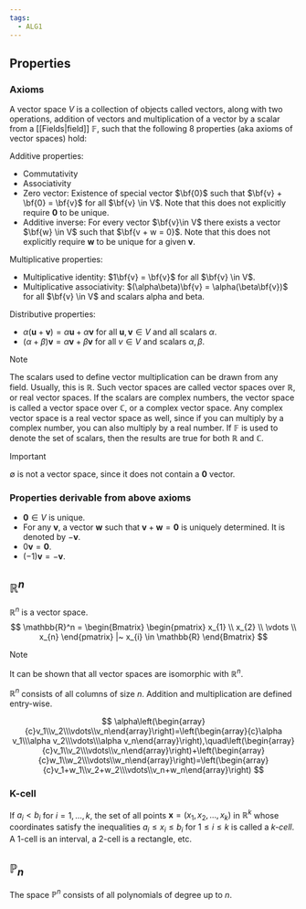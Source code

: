 ```yaml
---
tags:
  - ALG1
---
```


## Properties

### Axioms
A vector space $V$ is a collection of objects called vectors, along with two operations, addition of vectors and multiplication of a vector by a scalar from a [[Fields|field]] $\mathbb{F}$, such that the following 8 properties (aka axioms of vector spaces) hold:

Additive properties:
- Commutativity
- Associativity
- Zero vector: Existence of special vector $\bf{0}$ such that $\bf{v} + \bf{0} = \bf{v}$ for all $\bf{v} \in V$. Note that this does not explicitly require $\mathbf{0}$ to be unique.
- Additive inverse: For every vector $\bf{v}\in V$ there exists a vector $\bf{w} \in V$ such that $\bf{v + w = 0}$. Note that this does not explicitly require $\mathbf{w}$ to be unique for a given $\mathbf{v}$.

Multiplicative properties:
- Multiplicative identity: $1\bf{v} = \bf{v}$ for all $\bf{v} \in V$.
- Multiplicative associativity: $(\alpha\beta)\bf{v} = \alpha(\beta\bf{v})$ for all $\bf{v} \in V$ and scalars alpha and beta. 

Distributive properties:
- $\alpha(\mathbf{u}+\mathbf{v})=\alpha \mathbf{u}+\alpha \mathbf{v}$ for all $\mathbf{u}, \mathbf{v} \in V$ and all scalars $\alpha$.
- $(\alpha+\beta)\mathbf{v} = \alpha \mathbf{v} +\beta \mathbf{v}$ for all $v \in V$ and scalars $\alpha, \beta$.

>[!Note] 
> The scalars used to define vector multiplication can be drawn from any field. Usually, this is $\mathbb{R}$. Such vector spaces are called vector spaces over $\mathbb{R}$, or real vector spaces. If the scalars are complex numbers, the vector space is called a vector space over $\mathbb{C}$, or a complex vector space. Any complex vector space is a real vector space as well, since if you can multiply by a complex number, you can also multiply by a real number. If $\mathbb{F}$ is used to denote the set of scalars, then the results are true for both $\mathbb{R}$ and $\mathbb{C}$.

>[!Important]
>$\emptyset$ is not a vector space, since it does not contain a $\mathbf{0}$ vector.

### Properties derivable from above axioms
- $\mathbf{0} \in V$ is unique.
- For any $\mathbf{v}$, a vector $\mathbf{w}$ such that $\mathbf{v}+\mathbf{w}=\mathbf{0}$ is uniquely determined. It is denoted by $-\mathbf{v}$.
- $0\mathbf{v} = \mathbf{0}$.
- $(-1)\mathbf{v}=-\mathbf{v}$.

## $\mathbb{R}^n$
$\mathbb{R}^n$ is a vector space. 
$$
\mathbb{R}^n = \begin{Bmatrix}
\begin{pmatrix}
x_{1} \\
x_{2} \\
\vdots \\
x_{n}
\end{pmatrix} |~ x_{i} \in \mathbb{R}
\end{Bmatrix}
$$
>[!Note]
>It can be shown that all vector spaces are isomorphic with $\mathbb{R}^n$.

$\mathbb{R}^n$ consists of all columns of size $n$. Addition and multiplication are defined entry-wise.

$$
\alpha\left(\begin{array}{c}v_1\\v_2\\\vdots\\v_n\end{array}\right)=\left(\begin{array}{c}\alpha v_1\\\alpha v_2\\\vdots\\\alpha v_n\end{array}\right),\quad\left(\begin{array}{c}v_1\\v_2\\\vdots\\v_n\end{array}\right)+\left(\begin{array}{c}w_1\\w_2\\\vdots\\w_n\end{array}\right)=\left(\begin{array}{c}v_1+w_1\\v_2+w_2\\\vdots\\v_n+w_n\end{array}\right)
$$
### K-cell
If $a_{i}<b_{i}$ for $i = 1,\dots,k$, the set of all points $\mathbf{x}=(x_{1},x_{2},\dots, x_{k})$ in $\mathbb{R}^{k}$ whose coordinates satisfy the inequalities $a_{i}\le x_{i}\le b_{i}$ for $1\le i \le k$ is called a *k-cell*. A 1-cell is an interval, a 2-cell is a rectangle, etc.
## $\mathbb{P}_{n}$
The space $\mathbb{P}^n$ consists of all polynomials of degree up to $n$.